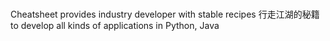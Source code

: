 # 
Cheatsheet provides industry developer with stable recipes 行走江湖的秘籍 to develop all kinds of applications in Python, Java

